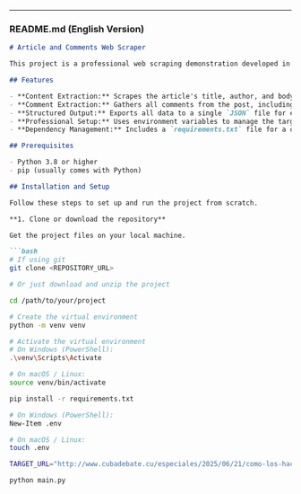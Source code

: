 
---

### **README.md (English Version)**

```markdown
# Article and Comments Web Scraper

This project is a professional web scraping demonstration developed in Python. The script is designed to extract the full content of a news article (title, author, and body) along with all its comments, and consolidate all the information into a single, well-structured JSON file.

## Features

- **Content Extraction:** Scrapes the article's title, author, and body.
- **Comment Extraction:** Gathers all comments from the post, including the commenter's name, date, and text.
- **Structured Output:** Exports all data to a single `JSON` file for easy consumption by other applications.
- **Professional Setup:** Uses environment variables to manage the target URL, separating configuration from code.
- **Dependency Management:** Includes a `requirements.txt` file for a quick and easy environment setup.

## Prerequisites

- Python 3.8 or higher
- pip (usually comes with Python)

## Installation and Setup

Follow these steps to set up and run the project from scratch.

**1. Clone or download the repository**

Get the project files on your local machine.

```bash
# If using git
git clone <REPOSITORY_URL>

# Or just download and unzip the project

cd /path/to/your/project

# Create the virtual environment
python -m venv venv

# Activate the virtual environment
# On Windows (PowerShell):
.\venv\Scripts\Activate

# On macOS / Linux:
source venv/bin/activate

pip install -r requirements.txt

# On Windows (PowerShell):
New-Item .env

# On macOS / Linux:
touch .env

TARGET_URL="http://www.cubadebate.cu/especiales/2025/06/21/como-los-hackers-de-elite-se-infiltran-y-permanecen-invisibles-en-nuestros-sistemas-informaticos/"

python main.py